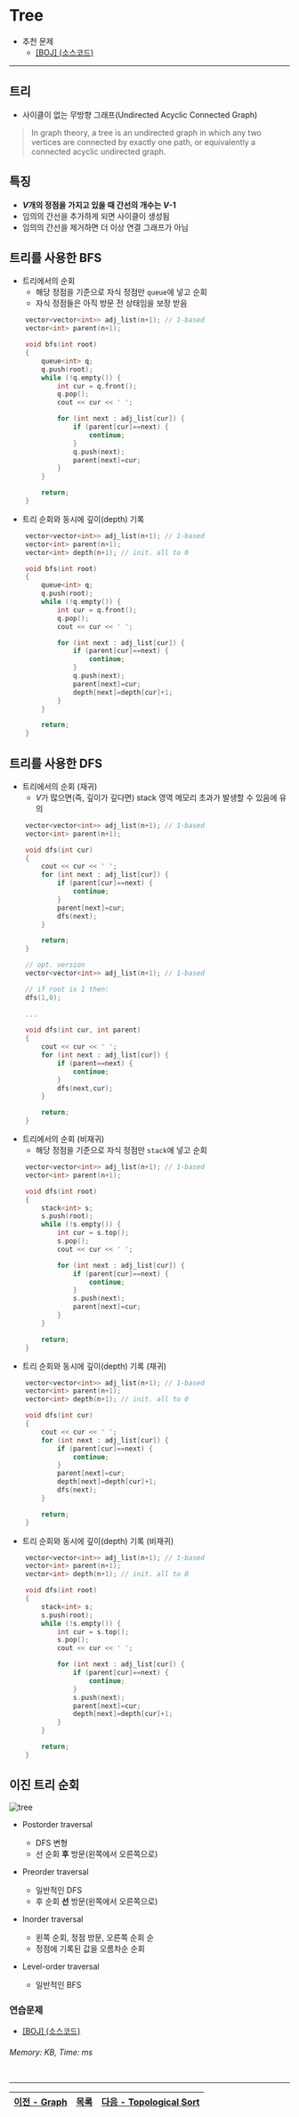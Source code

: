 # Tree
* 추천 문제
    * [[BOJ] ](https://www.acmicpc.net/problem/) [(소스코드)](./src/.cpp)
---

## 트리
* 사이클이 없는 무방향 그래프(Undirected Acyclic Connected Graph)
> In graph theory, a tree is an undirected graph in which any two vertices are connected by exactly one path, or equivalently a connected acyclic undirected graph.

## 특징
* <b><i>V</i>개의 정점을 가지고 있을 때 간선의 개수는 <i>V</i>-1</b>
* 임의의 간선을 추가하게 되면 사이클이 생성됨
* 임의의 간선을 제거하면 더 이상 연결 그래프가 아님 

## 트리를 사용한 BFS
* 트리에서의 순회
    * 해당 정점을 기준으로 자식 정점만 `queue`에 넣고 순회
    * 자식 정점들은 아직 방문 전 상태임을 보장 받음
```c++
    vector<vector<int>> adj_list(n+1); // 1-based
    vector<int> parent(n+1);

    void bfs(int root)
    {
        queue<int> q;
        q.push(root);
        while (!q.empty()) {
            int cur = q.front();
            q.pop();
            cout << cur << ' ';

            for (int next : adj_list[cur]) {
                if (parent[cur]==next) {
                    continue;
                }
                q.push(next);
                parent[next]=cur;
            }
        }

        return;
    }
```

* 트리 순회와 동시에 깊이(depth) 기록
```c++
    vector<vector<int>> adj_list(n+1); // 1-based
    vector<int> parent(n+1);
    vector<int> depth(n+1); // init. all to 0

    void bfs(int root)
    {
        queue<int> q;
        q.push(root);
        while (!q.empty()) {
            int cur = q.front();
            q.pop();
            cout << cur << ' ';

            for (int next : adj_list[cur]) {
                if (parent[cur]==next) {
                    continue;
                }
                q.push(next);
                parent[next]=cur;
                depth[next]=depth[cur]+1;
            }
        }

        return;
    }
```

## 트리를 사용한 DFS
* 트리에서의 순회 (재귀)
    * <i>V</i>가 많으면(즉, 깊이가 깊다면) stack 영역 메모리 초과가 발생할 수 있음에 유의
```c++
    vector<vector<int>> adj_list(n+1); // 1-based
    vector<int> parent(n+1);

    void dfs(int cur)
    {
        cout << cur << ' ';
        for (int next : adj_list[cur]) {
            if (parent[cur]==next) {
                continue;
            }
            parent[next]=cur;
            dfs(next);
        }

        return;
    }
```
```c++
    // opt. version
    vector<vector<int>> adj_list(n+1); // 1-based

    // if root is 1 then:
    dfs(1,0);
    
    ...

    void dfs(int cur, int parent)
    {
        cout << cur << ' ';
        for (int next : adj_list[cur]) {
            if (parent==next) {
                continue;
            }
            dfs(next,cur);
        }

        return;
    }
```

* 트리에서의 순회 (비재귀)
    * 해당 정점을 기준으로 자식 정점만 `stack`에 넣고 순회
```c++
    vector<vector<int>> adj_list(n+1); // 1-based
    vector<int> parent(n+1);

    void dfs(int root)
    {
        stack<int> s;
        s.push(root);
        while (!s.empty()) {
            int cur = s.top();
            s.pop();
            cout << cur << ' ';

            for (int next : adj_list[cur]) {
                if (parent[cur]==next) {
                    continue;
                }
                s.push(next);
                parent[next]=cur;
            }
        }

        return;
    }
```

* 트리 순회와 동시에 깊이(depth) 기록 (재귀)
```c++
    vector<vector<int>> adj_list(n+1); // 1-based
    vector<int> parent(n+1);
    vector<int> depth(n+1); // init. all to 0

    void dfs(int cur)
    {
        cout << cur << ' ';
        for (int next : adj_list[cur]) {
            if (parent[cur]==next) {
                continue;
            }
            parent[next]=cur;
            depth[next]=depth[cur]+1;
            dfs(next);
        }

        return;
    }
```

* 트리 순회와 동시에 깊이(depth) 기록 (비재귀)
```c++
    vector<vector<int>> adj_list(n+1); // 1-based
    vector<int> parent(n+1);
    vector<int> depth(n+1); // init. all to 0

    void dfs(int root)
    {
        stack<int> s;
        s.push(root);
        while (!s.empty()) {
            int cur = s.top();
            s.pop();
            cout << cur << ' ';

            for (int next : adj_list[cur]) {
                if (parent[cur]==next) {
                    continue;
                }
                s.push(next);
                parent[next]=cur;
                depth[next]=depth[cur]+1;
            }
        }

        return;
    }
```

## 이진 트리 순회

![tree](./img/tree.png)

* Postorder traversal
    * DFS 변형
    * 선 순회 <b>후</b> 방문(왼쪽에서 오른쪽으로)

* Preorder traversal
    * 일반적인 DFS
    * 후 순회 <b>선</b> 방문(왼쪽에서 오른쪽으로)

* Inorder traversal
    * 왼쪽 순회, 정점 방문, 오른쪽 순회 순
    * 정점에 기록된 값을 오름차순 순회

* Level-order traversal
    * 일반적인 BFS


### 연습문제
* [[BOJ] ](https://www.acmicpc.net/problem/) [(소스코드)](./src/.cpp)
###### Memory:  KB, Time:  ms
```c++
```

---
|[이전 - Graph](/graph/)|[목록](https://github.com/RyanJeong/CP#index)|[다음 - Topological Sort](/topological_sort/)|
|-|-|-|
